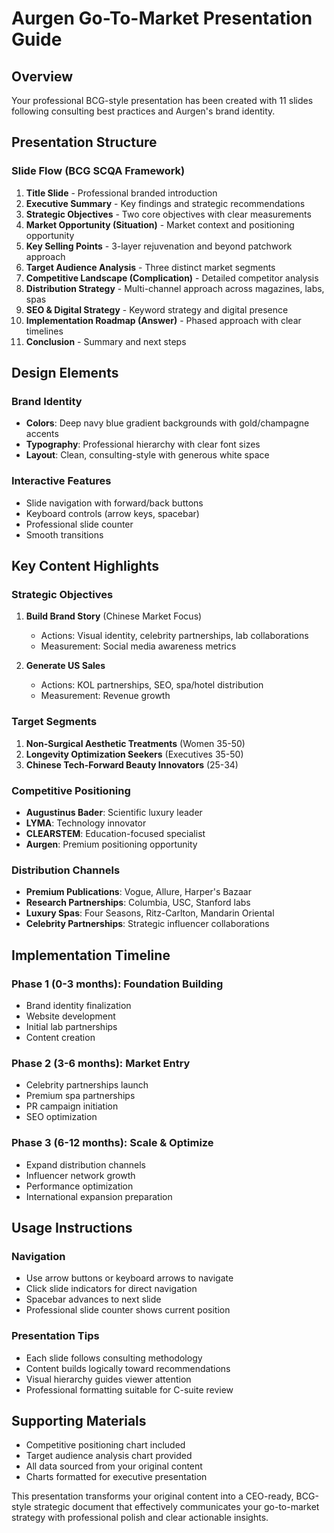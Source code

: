 # Aurgen Go-To-Market Presentation Guide

## Overview
Your professional BCG-style presentation has been created with 11 slides following consulting best practices and Aurgen's brand identity.

## Presentation Structure

### Slide Flow (BCG SCQA Framework)
1. **Title Slide** - Professional branded introduction
2. **Executive Summary** - Key findings and strategic recommendations
3. **Strategic Objectives** - Two core objectives with clear measurements
4. **Market Opportunity (Situation)** - Market context and positioning opportunity
5. **Key Selling Points** - 3-layer rejuvenation and beyond patchwork approach
6. **Target Audience Analysis** - Three distinct market segments
7. **Competitive Landscape (Complication)** - Detailed competitor analysis
8. **Distribution Strategy** - Multi-channel approach across magazines, labs, spas
9. **SEO & Digital Strategy** - Keyword strategy and digital presence
10. **Implementation Roadmap (Answer)** - Phased approach with clear timelines
11. **Conclusion** - Summary and next steps

## Design Elements

### Brand Identity
- **Colors**: Deep navy blue gradient backgrounds with gold/champagne accents
- **Typography**: Professional hierarchy with clear font sizes
- **Layout**: Clean, consulting-style with generous white space

### Interactive Features
- Slide navigation with forward/back buttons
- Keyboard controls (arrow keys, spacebar)
- Professional slide counter
- Smooth transitions

## Key Content Highlights

### Strategic Objectives
1. **Build Brand Story** (Chinese Market Focus)
   - Actions: Visual identity, celebrity partnerships, lab collaborations
   - Measurement: Social media awareness metrics

2. **Generate US Sales**
   - Actions: KOL partnerships, SEO, spa/hotel distribution
   - Measurement: Revenue growth

### Target Segments
1. **Non-Surgical Aesthetic Treatments** (Women 35-50)
2. **Longevity Optimization Seekers** (Executives 35-50) 
3. **Chinese Tech-Forward Beauty Innovators** (25-34)

### Competitive Positioning
- **Augustinus Bader**: Scientific luxury leader
- **LYMA**: Technology innovator  
- **CLEARSTEM**: Education-focused specialist
- **Aurgen**: Premium positioning opportunity

### Distribution Channels
- **Premium Publications**: Vogue, Allure, Harper's Bazaar
- **Research Partnerships**: Columbia, USC, Stanford labs
- **Luxury Spas**: Four Seasons, Ritz-Carlton, Mandarin Oriental
- **Celebrity Partnerships**: Strategic influencer collaborations

## Implementation Timeline

### Phase 1 (0-3 months): Foundation Building
- Brand identity finalization
- Website development  
- Initial lab partnerships
- Content creation

### Phase 2 (3-6 months): Market Entry
- Celebrity partnerships launch
- Premium spa partnerships
- PR campaign initiation
- SEO optimization

### Phase 3 (6-12 months): Scale & Optimize
- Expand distribution channels
- Influencer network growth
- Performance optimization
- International expansion preparation

## Usage Instructions

### Navigation
- Use arrow buttons or keyboard arrows to navigate
- Click slide indicators for direct navigation
- Spacebar advances to next slide
- Professional slide counter shows current position

### Presentation Tips
- Each slide follows consulting methodology
- Content builds logically toward recommendations
- Visual hierarchy guides viewer attention
- Professional formatting suitable for C-suite review

## Supporting Materials
- Competitive positioning chart included
- Target audience analysis chart provided
- All data sourced from your original content
- Charts formatted for executive presentation

This presentation transforms your original content into a CEO-ready, BCG-style strategic document that effectively communicates your go-to-market strategy with professional polish and clear actionable insights.